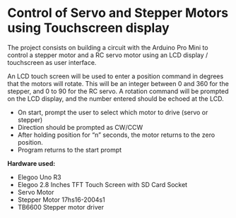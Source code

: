 Control of Servo and Stepper Motors using Touchscreen display
=============================================================

The project consists on building a circuit with the Arduino Pro Mini to control a stepper motor and a RC servo motor using an LCD display / touchscreen as user interface.

An LCD touch screen will be used to enter a position command in degrees that the motors will rotate.  This will be an integer between 0 and 360 for the stepper, and 0 to 90 for the RC servo.  A rotation command will be prompted on the LCD display, and the number entered should be echoed at the LCD.

- On start, prompt the user to select which motor to drive (servo  or stepper)  
- Direction should be prompted as CW/CCW  
- After holding position for “n” seconds, the motor returns to the zero position.  
- Program returns to the start prompt



**Hardware used:**
- Elegoo Uno R3
- Elegoo 2.8 Inches TFT Touch Screen with SD Card Socket
- Servo  Motor
- Stepper Motor 17hs16-2004s1
- TB6600 Stepper motor driver
